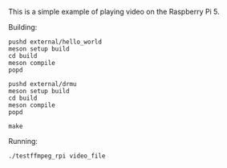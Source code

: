This is a simple example of playing video on the Raspberry Pi 5.

Building:
```
pushd external/hello_world
meson setup build
cd build
meson compile
popd

pushd external/drmu
meson setup build
cd build
meson compile
popd

make
```

Running:
```
./testffmpeg_rpi video_file
```
